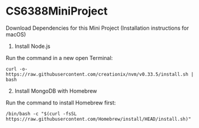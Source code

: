 # CS6388MiniProject

Download Dependencies for this Mini Project (Installation instructions for macOS)

1. Install Node.js
 
 Run the command in a new open Terminal:
 
    curl -o- https://raw.githubusercontent.com/creationix/nvm/v0.33.5/install.sh | bash
  
2. Install MongoDB with Homebrew


Run the command to install Homebrew first:

    /bin/bash -c "$(curl -fsSL https://raw.githubusercontent.com/Homebrew/install/HEAD/install.sh)"
